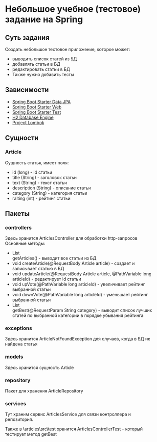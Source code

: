 # Небольшое учебное (тестовое) задание на Spring

## Суть задания
Создать небольшое тестовое приложение, которое может:
- выводить список статей из БД
- добавлять статьи в БД
- редактировать статьи в БД
- Также нужно добавить тесты

## Зависимости
- [Spring Boot Starter Data JPA](https://mvnrepository.com/artifact/org.springframework.boot/spring-boot-starter-data-jpa/3.2.2)
- [Spring Boot Starter Web](https://mvnrepository.com/artifact/org.springframework.boot/spring-boot-starter-web/3.2.2)
- [Spring Boot Starter Test](https://mvnrepository.com/artifact/org.springframework.boot/spring-boot-starter-test/3.2.2)
- [H2 Database Engine](https://mvnrepository.com/artifact/com.h2database/h2/2.2.224)
- [Project Lombok](https://mvnrepository.com/artifact/org.projectlombok/lombok/1.18.30)

## Сущности
### Article
Сущность статья, имеет поля:
- id (long) - id статьи
- title (String) - заголовок статьи
- text (String) - текст статьи
- description (String) - описание статьи
- category (String) - категория статьи
- raiting (int) - рейтинг статьи

## Пакеты
### controllers
Здесь хранится ArticlesController для обработки http-запросов
Основные методы:
- List<Article> getArticles() - выводит все статьи из БД
- void createArticle(@RequestBody Article article) - создает и записывает статью в БД
- void updateArticle(@RequestBody Article article, @PathVariable long articleId) - редактирует Id статьи
- void upVote(@PathVariable long articleId) - увеличивает рейтинг выбранной статьи
- void downVote(@PathVariable long articleId) - уменьшает рейтинг выбранной статьи
- List<Article> getBest(@RequestParam String category) - выводит список лучших статей по выбранной категории в порядке убывания рейтинга
### exceptions
Здесь хранится ArticleNotFoundException для случаев, когда в БД не найдена статья
### models
Здесь хранится сущность Article
### repository
Пакет для хранения ArticleRepository
### services
Тут храним сервис ArticlesService для связи контроллера и репозитория.

Также в \articles\src\test хранится ArticlesControllerTest - который тестирует метод getBest
